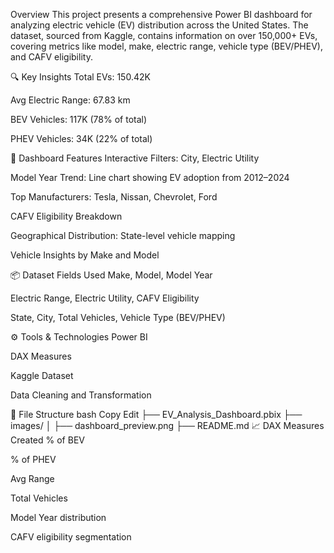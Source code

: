 Overview
This project presents a comprehensive Power BI dashboard for analyzing electric vehicle (EV) distribution across the United States. The dataset, sourced from Kaggle, contains information on over 150,000+ EVs, covering metrics like model, make, electric range, vehicle type (BEV/PHEV), and CAFV eligibility.

🔍 Key Insights
Total EVs: 150.42K

Avg Electric Range: 67.83 km

BEV Vehicles: 117K (78% of total)

PHEV Vehicles: 34K (22% of total)

📌 Dashboard Features
Interactive Filters: City, Electric Utility

Model Year Trend: Line chart showing EV adoption from 2012–2024

Top Manufacturers: Tesla, Nissan, Chevrolet, Ford

CAFV Eligibility Breakdown

Geographical Distribution: State-level vehicle mapping

Vehicle Insights by Make and Model

📦 Dataset Fields Used
Make, Model, Model Year

Electric Range, Electric Utility, CAFV Eligibility

State, City, Total Vehicles, Vehicle Type (BEV/PHEV)

⚙️ Tools & Technologies
Power BI

DAX Measures

Kaggle Dataset

Data Cleaning and Transformation

📁 File Structure
bash
Copy
Edit
├── EV_Analysis_Dashboard.pbix
├── images/
│   ├── dashboard_preview.png
├── README.md
📈 DAX Measures Created
% of BEV

% of PHEV

Avg Range

Total Vehicles

Model Year distribution

CAFV eligibility segmentation
